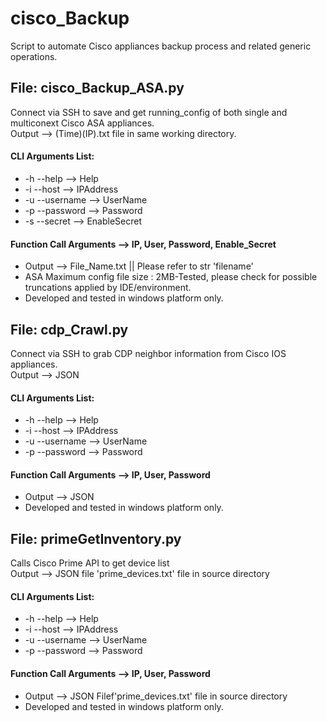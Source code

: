 # cisco_Backup
Script to automate Cisco appliances backup process and related generic operations.
## File: cisco_Backup_ASA.py
Connect via SSH to save and get running_config of both single and multiconext Cisco ASA appliances. </br>
Output --> (Time)(IP).txt file in same working directory. </br>
#### CLI Arguments List:</br>
*    -h --help --> Help
*    -i --host --> IPAddress
*    -u --username --> UserName
*    -p --password --> Password
*    -s --secret --> EnableSecret</br>
#### Function Call Arguments --> IP, User, Password, Enable_Secret
*    Output --> File_Name.txt    || Please refer to str 'filename'
*    ASA Maximum config file size : 2MB-Tested, please check for possible truncations applied by IDE/environment. </br>
*    Developed and tested in windows platform only.

## File: cdp_Crawl.py
Connect via SSH to grab CDP neighbor information from Cisco IOS appliances.</br>
Output --> JSON</br>
#### CLI Arguments List:</br>
*    -h --help --> Help
*    -i --host --> IPAddress
*    -u --username --> UserName
*    -p --password --> Password
#### Function Call Arguments --> IP, User, Password
*    Output --> JSON
*    Developed and tested in windows platform only.

## File: primeGetInventory.py
Calls Cisco Prime API to get device list</br>
Output --> JSON file 'prime_devices.txt' file in source directory</br>
#### CLI Arguments List:</br>
*    -h --help --> Help
*    -i --host --> IPAddress
*    -u --username --> UserName
*    -p --password --> Password
#### Function Call Arguments --> IP, User, Password
*    Output --> JSON Filef'prime_devices.txt' file in source directory
*    Developed and tested in windows platform only.
